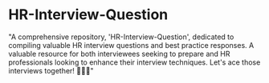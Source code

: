 # HR-Interview-Question
"A comprehensive repository, 'HR-Interview-Question', dedicated to compiling valuable HR interview questions and best practice responses. A valuable resource for both interviewees seeking to prepare and HR professionals looking to enhance their interview techniques. Let's ace those interviews together! 🎯💼🌟"
